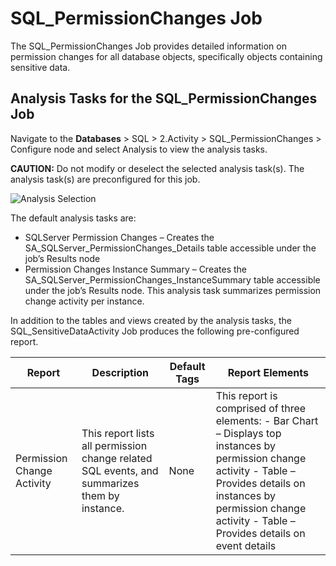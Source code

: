 # SQL_PermissionChanges Job

The SQL_PermissionChanges Job provides detailed information on permission changes for all database
objects, specifically objects containing sensitive data.

## Analysis Tasks for the SQL_PermissionChanges Job

Navigate to the **Databases** > SQL > 2.Activity > SQL_PermissionChanges > Configure node and select
Analysis to view the analysis tasks.

**CAUTION:** Do not modify or deselect the selected analysis task(s). The analysis task(s) are
preconfigured for this job.

![Analysis Selection](/img/product_docs/accessanalyzer/12.0/solutions/databases/sql/activity/sqljobgroup33.webp)

The default analysis tasks are:

- SQLServer Permission Changes – Creates the SA_SQLServer_PermissionChanges_Details table accessible
  under the job’s Results node
- Permission Changes Instance Summary – Creates the SA_SQLServer_PermissionChanges_InstanceSummary
  table accessible under the job’s Results node. This analysis task summarizes permission change
  activity per instance.

In addition to the tables and views created by the analysis tasks, the SQL_SensitiveDataActivity Job
produces the following pre-configured report.

| Report                     | Description                                                                                  | Default Tags | Report Elements                                                                                                                                                                                                                  |
| -------------------------- | -------------------------------------------------------------------------------------------- | ------------ | -------------------------------------------------------------------------------------------------------------------------------------------------------------------------------------------------------------------------------- |
| Permission Change Activity | This report lists all permission change related SQL events, and summarizes them by instance. | None         | This report is comprised of three elements: - Bar Chart – Displays top instances by permission change activity - Table – Provides details on instances by permission change activity - Table – Provides details on event details |
